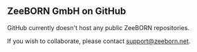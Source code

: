 ## ZeeBORN GmbH on GitHub

GitHub currently doesn't host any public ZeeBORN repositories.

If you wish to collaborate, please contact support@zeeborn.net.
